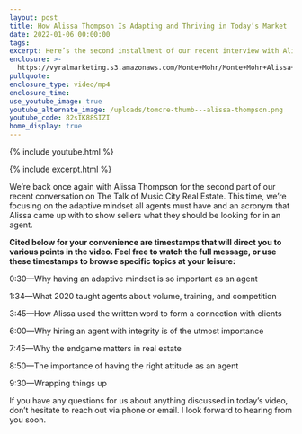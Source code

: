 ```yaml
---
layout: post
title: How Alissa Thompson Is Adapting and Thriving in Today’s Market
date: 2022-01-06 00:00:00
tags:
excerpt: Here’s the second installment of our recent interview with Alissa Thompson.
enclosure: >-
  https://vyralmarketing.s3.amazonaws.com/Monte+Mohr/Monte+Mohr+Alissa+Thompson+Pt+2.mp4
pullquote:
enclosure_type: video/mp4
enclosure_time:
use_youtube_image: true
youtube_alternate_image: /uploads/tomcre-thumb---alissa-thompson.png
youtube_code: 82sIK88SIZI
home_display: true
---
```

{% include youtube.html %}

{% include excerpt.html %}

We’re back once again with Alissa Thompson for the second part of our recent conversation on The Talk of Music City Real Estate. This time, we’re focusing on the adaptive mindset all agents must have and an acronym that Alissa came up with to show sellers what they should be looking for in an agent.

**Cited below for your convenience are timestamps that will direct you to various points in the video. Feel free to watch the full message, or use these timestamps to browse specific topics at your leisure:**

0:30—Why having an adaptive mindset is so important as an agent

1:34—What 2020 taught agents about volume, training, and competition

3:45—How Alissa used the written word to form a connection with clients

6:00—Why hiring an agent with integrity is of the utmost importance

7:45—Why the endgame matters in real estate

8:50—The importance of having the right attitude as an agent

9:30—Wrapping things up

If you have any questions for us about anything discussed in today’s video, don’t hesitate to reach out via phone or email. I look forward to hearing from you soon.
